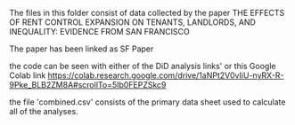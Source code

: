 The files in this folder consist of data collected by the paper THE EFFECTS OF RENT CONTROL EXPANSION ON TENANTS, LANDLORDS, AND INEQUALITY:
EVIDENCE FROM SAN FRANCISCO

The paper has been linked as SF Paper 

the code can be seen with either of the DiD analysis links' or
this Google Colab link 
https://colab.research.google.com/drive/1aNPt2V0vIiU-nyRX-R-9Pke_BLB2ZM8A#scrollTo=5Ib0FEPZSkc9

the file 'combined.csv' consists of the primary data sheet used to calculate all of the analyses.
